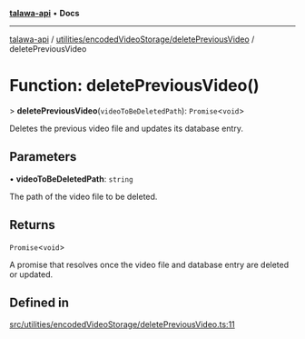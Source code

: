[**talawa-api**](../../../../README.md) • **Docs**

***

[talawa-api](../../../../modules.md) / [utilities/encodedVideoStorage/deletePreviousVideo](../README.md) / deletePreviousVideo

# Function: deletePreviousVideo()

\> **deletePreviousVideo**(`videoToBeDeletedPath`): `Promise`\<`void`\>

Deletes the previous video file and updates its database entry.

## Parameters

• **videoToBeDeletedPath**: `string`

The path of the video file to be deleted.

## Returns

`Promise`\<`void`\>

A promise that resolves once the video file and database entry are deleted or updated.

## Defined in

[src/utilities/encodedVideoStorage/deletePreviousVideo.ts:11](https://github.com/PalisadoesFoundation/talawa-api/blob/fb5076f344cd74d4e51c692cbc70fc337bf1ac39/src/utilities/encodedVideoStorage/deletePreviousVideo.ts#L11)
